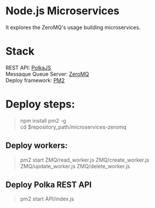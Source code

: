 # Node.js Microservices
It explores the ZeroMQ's usage building microservices. <br/>
# Stack <br/>
REST API: [PolkaJS](https://github.com/lukeed/polka) <br/>
Messaque Queue Server: [ZeroMQ](http://zeromq.org/) <br/>
Deploy framework: [PM2](https://pm2.io/) <br/>

# Deploy steps: <br/>
> npm install pm2 -g <br/>
> cd $repository_path/microservices-zeromq

## Deploy workers:
> pm2 start ZMQ/read_worker.js ZMQ/create_worker.js ZMQ/update_worker.js ZMQ/delete_worker.js

## Deploy Polka REST API
> pm2 start API/index.js
